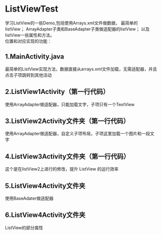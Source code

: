 # ListViewTest
学习ListView的一些Demo,包括使用Arrays.xml文件做数据，
最简单的listView；
ArrayAdapter子类和BaseAdapter子类做适配器的listView；
以及listView一些属性和方法。<br>
位置和对应实现的功能：<br>
## 1.MainActivity.java
最简单的ListView实现方法，数据直接从arrays.xml文件加载，无需适配器，并且点击子项跳转到其他活动<br>
## 2.ListView1Activity（第一行代码）
使用ArrayAdapter做适配器，只能加载文字，子项只有一个TextView
## 3.ListView2Activity文件夹（第一行代码）
使用ArrayAdapter做适配器，自定义子项布局，子项这里加载一个图片和一段文字
## 4.ListView3Activity文件夹（第一行代码）
这个是在listView2上进行的修改，提升 ListView 的运行效率
## 5.ListView4Activity文件夹
使用BaseAdater做适配器
## 6.ListView4Activity文件夹
ListView的部分属性
